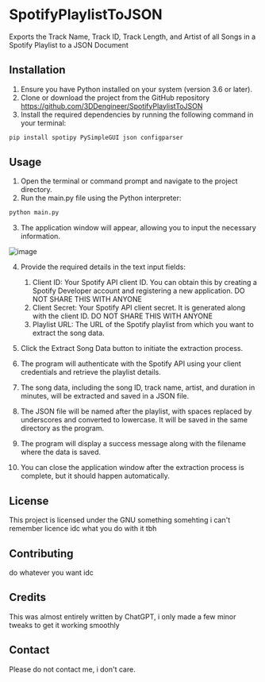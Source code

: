 # SpotifyPlaylistToJSON
Exports the Track Name, Track ID, Track Length, and Artist of all Songs in a Spotify Playlist to a JSON Document

## Installation

1. Ensure you have Python installed on your system (version 3.6 or later).
2. Clone or download the project from the GitHub repository https://github.com/3DDengineer/SpotifyPlaylistToJSON
3. Install the required dependencies by running the following command in your terminal:

```bash
pip install spotipy PySimpleGUI json configparser
```
## Usage
1. Open the terminal or command prompt and navigate to the project directory.
2. Run the main.py file using the Python interpreter:

```bash
python main.py
```

3. The application window will appear, allowing you to input the necessary information.

![image](https://github.com/3DDengineer/SpotifyPlaylistToJSON/assets/80202484/87d28095-e1b0-43a2-b100-2e42f8bb785e)

4. Provide the required details in the text input fields:
     1. Client ID: Your Spotify API client ID. You can obtain this by creating a Spotify Developer account and registering a new application. DO NOT SHARE THIS WITH ANYONE
     2. Client Secret: Your Spotify API client secret. It is generated along with the client ID. DO NOT SHARE THIS WITH ANYONE
     3.  Playlist URL: The URL of the Spotify playlist from which you want to extract the song data.

5. Click the Extract Song Data button to initiate the extraction process.

6. The program will authenticate with the Spotify API using your client credentials and retrieve the playlist details.

7. The song data, including the song ID, track name, artist, and duration in minutes, will be extracted and saved in a JSON file.

8. The JSON file will be named after the playlist, with spaces replaced by underscores and converted to lowercase. It will be saved in the same directory as the program.

9. The program will display a success message along with the filename where the data is saved.

10. You can close the application window after the extraction process is complete, but it should happen automatically.


## License
This project is licensed under the GNU something somehting i can't remember licence idc what you do with it tbh

## Contributing
do whatever you want idc

## Credits
This was almost entirely written by ChatGPT, i only made a few minor tweaks to get it working smoothly

## Contact
Please do not contact me, i don't care.
